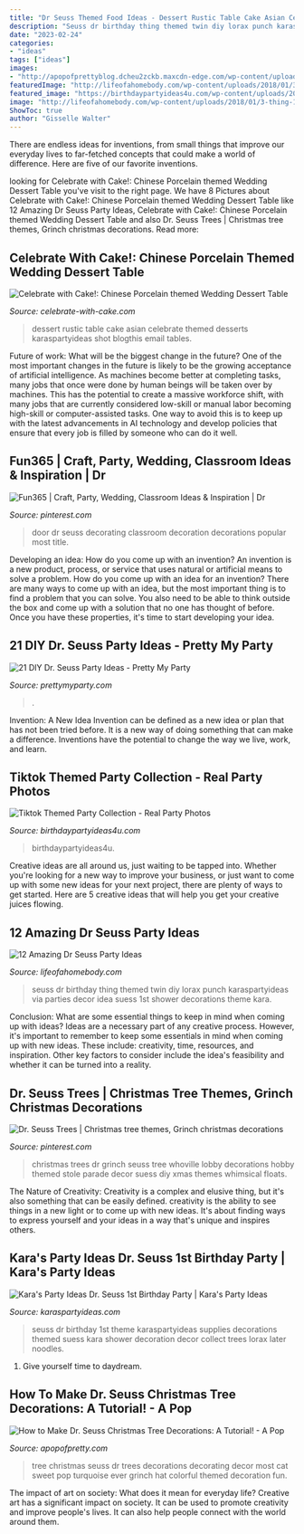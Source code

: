 ```yaml
---
title: "Dr Seuss Themed Food Ideas - Dessert Rustic Table Cake Asian Celebrate Themed Desserts Karaspartyideas Shot Blogthis Email Tables"
description: "Seuss dr birthday thing themed twin diy lorax punch karaspartyideas via parties decor idea suess 1st shower decorations theme kara"
date: "2023-02-24"
categories:
- "ideas"
tags: ["ideas"]
images:
- "http://apopofprettyblog.dcheu2zckb.maxcdn-edge.com/wp-content/uploads/2011/12/DrSeussChristmasTree175.jpg"
featuredImage: "http://lifeofahomebody.com/wp-content/uploads/2018/01/3-thing-1-and-thing-2-twin-themed-birthday-party-ideas.jpg"
featured_image: "https://birthdaypartyideas4u.com/wp-content/uploads/2020/10/Tiktok-Bash-Party.jpg"
image: "http://lifeofahomebody.com/wp-content/uploads/2018/01/3-thing-1-and-thing-2-twin-themed-birthday-party-ideas.jpg"
ShowToc: true
author: "Gisselle Walter"
---
```



There are endless ideas for inventions, from small things that improve our everyday lives to far-fetched concepts that could make a world of difference. Here are five of our favorite inventions.

	

		
looking for Celebrate with Cake!: Chinese Porcelain themed Wedding Dessert Table you've visit to the right page. We have 8 Pictures about Celebrate with Cake!: Chinese Porcelain themed Wedding Dessert Table like 12 Amazing Dr Seuss Party Ideas, Celebrate with Cake!: Chinese Porcelain themed Wedding Dessert Table and also Dr. Seuss Trees | Christmas tree themes, Grinch christmas decorations. Read more:
		
    
## Celebrate With Cake!: Chinese Porcelain Themed Wedding Dessert Table

<img loading=lazy src="https://1.bp.blogspot.com/-O6tBQpkmLmc/V0G94wpxavI/AAAAAAAAeWg/RsGZaKPZ6k0rA6wx9Y801zjBqbisU0zOwCKgB/s1600/IMG_3285_new.jpg" onerror="this.onerror=null;this.src='https://tse3.mm.bing.net/th?id=OIP.IG1MeQCjJhmJzZgBXk3w5QHaJ1&amp;pid=15.1';" alt="Celebrate with Cake!: Chinese Porcelain themed Wedding Dessert Table">

_Source: celebrate-with-cake.com_

>dessert rustic table cake asian celebrate themed desserts karaspartyideas shot blogthis email tables. 

	

Future of work: What will be the biggest change in the future?
One of the most important changes in the future is likely to be the growing acceptance of artificial intelligence. As machines become better at completing tasks, many jobs that once were done by human beings will be taken over by machines. This has the potential to create a massive workforce shift, with many jobs that are currently considered low-skill or manual labor becoming high-skill or computer-assisted tasks. One way to avoid this is to keep up with the latest advancements in AI technology and develop policies that ensure that every job is filled by someone who can do it well.

    
## Fun365 | Craft, Party, Wedding, Classroom Ideas &amp; Inspiration | Dr

<img loading=lazy src="https://i.pinimg.com/736x/8f/d4/24/8fd424fb1b276d012e54673c615ea583--classroom-door-decorations-classroom-ideas.jpg" onerror="this.onerror=null;this.src='https://tse3.mm.bing.net/th?id=OIP.qV6yY0CQ-jWSKa-iHZdligHaLH&amp;pid=15.1';" alt="Fun365 | Craft, Party, Wedding, Classroom Ideas &amp; Inspiration | Dr">

_Source: pinterest.com_

>door dr seuss decorating classroom decoration decorations popular most title. 

	

Developing an idea: How do you come up with an invention?
An invention is a new product, process, or service that uses natural or artificial means to solve a problem. How do you come up with an idea for an invention? There are many ways to come up with an idea, but the most important thing is to find a problem that you can solve. You also need to be able to think outside the box and come up with a solution that no one has thought of before. Once you have these properties, it's time to start developing your idea.

    
## 21 DIY Dr. Seuss Party Ideas - Pretty My Party

<img loading=lazy src="https://www.prettymyparty.com/wp-content/uploads/2017/02/diy-truffula-trees.jpg" onerror="this.onerror=null;this.src='https://tse4.mm.bing.net/th?id=OIP.6IB94u5SEQB6dWBrkeel3QHaIw&amp;pid=15.1';" alt="21 DIY Dr. Seuss Party Ideas - Pretty My Party">

_Source: prettymyparty.com_

>. 

	

Invention: A New Idea
Invention can be defined as a new idea or plan that has not been tried before. It is a new way of doing something that can make a difference. Inventions have the potential to change the way we live, work, and learn.

    
## Tiktok Themed Party Collection - Real Party Photos

<img loading=lazy src="https://birthdaypartyideas4u.com/wp-content/uploads/2020/10/Tiktok-Bash-Party.jpg" onerror="this.onerror=null;this.src='https://tse3.mm.bing.net/th?id=OIP.TS6ael0krUXuJkkgoUKZhwHaLZ&amp;pid=15.1';" alt="Tiktok Themed Party Collection - Real Party Photos">

_Source: birthdaypartyideas4u.com_

>birthdaypartyideas4u. 

	

Creative ideas are all around us, just waiting to be tapped into. Whether you're looking for a new way to improve your business, or just want to come up with some new ideas for your next project, there are plenty of ways to get started. Here are 5 creative ideas that will help you get your creative juices flowing.

    
## 12 Amazing Dr Seuss Party Ideas

<img loading=lazy src="http://lifeofahomebody.com/wp-content/uploads/2018/01/3-thing-1-and-thing-2-twin-themed-birthday-party-ideas.jpg" onerror="this.onerror=null;this.src='https://tse1.mm.bing.net/th?id=OIP.xdB-3SSEQMB5FLmXN9JfzAHaKd&amp;pid=15.1';" alt="12 Amazing Dr Seuss Party Ideas">

_Source: lifeofahomebody.com_

>seuss dr birthday thing themed twin diy lorax punch karaspartyideas via parties decor idea suess 1st shower decorations theme kara. 

	

Conclusion: What are some essential things to keep in mind when coming up with ideas?
Ideas are a necessary part of any creative process. However, it's important to remember to keep some essentials in mind when coming up with new ideas. These include: creativity, time, resources, and inspiration. Other key factors to consider include the idea's feasibility and whether it can be turned into a reality.

    
## Dr. Seuss Trees | Christmas Tree Themes, Grinch Christmas Decorations

<img loading=lazy src="https://i.pinimg.com/736x/b7/e4/f7/b7e4f7c29624b3abca46a77823c81db4--themed-christmas-trees-grinch-christmas.jpg" onerror="this.onerror=null;this.src='https://tse4.mm.bing.net/th?id=OIP.hl-ztcByX5rvvBCtFGCNHQHaJ4&amp;pid=15.1';" alt="Dr. Seuss Trees | Christmas tree themes, Grinch christmas decorations">

_Source: pinterest.com_

>christmas trees dr grinch seuss tree whoville lobby decorations hobby themed stole parade decor suess diy xmas themes whimsical floats. 

	

The Nature of Creativity:
Creativity is a complex and elusive thing, but it's also something that can be easily defined. creativity is the ability to see things in a new light or to come up with new ideas. It's about finding ways to express yourself and your ideas in a way that's unique and inspires others.

    
## Kara&#039;s Party Ideas Dr. Seuss 1st Birthday Party | Kara&#039;s Party Ideas

<img loading=lazy src="https://www.karaspartyideas.com/wp-content/uploads/2012/05/577750_3873184067648_1220067794_33623766_1550447019_n_600x925.jpg" onerror="this.onerror=null;this.src='https://tse2.mm.bing.net/th?id=OIP.spyKNn_AQPVoVfUl5YntngHaLa&amp;pid=15.1';" alt="Kara&#039;s Party Ideas Dr. Seuss 1st Birthday Party | Kara&#039;s Party Ideas">

_Source: karaspartyideas.com_

>seuss dr birthday 1st theme karaspartyideas supplies decorations themed suess kara shower decoration decor collect trees lorax later noodles. 

	

1. Give yourself time to daydream.

    
## How To Make Dr. Seuss Christmas Tree Decorations: A Tutorial! - A Pop

<img loading=lazy src="http://apopofprettyblog.dcheu2zckb.maxcdn-edge.com/wp-content/uploads/2011/12/DrSeussChristmasTree175.jpg" onerror="this.onerror=null;this.src='https://tse3.mm.bing.net/th?id=OIP.D3UFeaDqZsCFCnEZeE_XlgHaND&amp;pid=15.1';" alt="How to Make Dr. Seuss Christmas Tree Decorations: A Tutorial! - A Pop">

_Source: apopofpretty.com_

>tree christmas seuss dr trees decorations decorating decor most cat sweet pop turquoise ever grinch hat colorful themed decoration fun. 

	

The impact of art on society: What does it mean for everyday life?
Creative art has a significant impact on society. It can be used to promote creativity and improve people's lives. It can also help people connect with the world around them.

